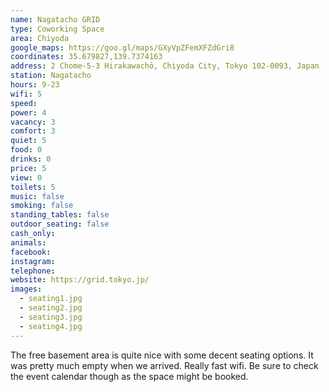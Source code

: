 ```yaml
---
name: Nagatacho GRID
type: Coworking Space
area: Chiyoda
google_maps: https://goo.gl/maps/GXyVpZFemXFZdGri8
coordinates: 35.679827,139.7374163
address: 2 Chome-5-3 Hirakawachō, Chiyoda City, Tokyo 102-0093, Japan
station: Nagatacho
hours: 9-23
wifi: 5
speed: 
power: 4
vacancy: 3
comfort: 3
quiet: 5
food: 0
drinks: 0
price: 5
view: 0
toilets: 5
music: false
smoking: false
standing_tables: false
outdoor_seating: false
cash_only: 
animals: 
facebook: 
instagram: 
telephone: 
website: https://grid.tokyo.jp/
images:
  - seating1.jpg
  - seating2.jpg
  - seating3.jpg
  - seating4.jpg
---
```


The free basement area is quite nice with some decent seating options. It was pretty much empty when we arrived. Really fast wifi. Be sure to check the event calendar though as the space might be booked.
